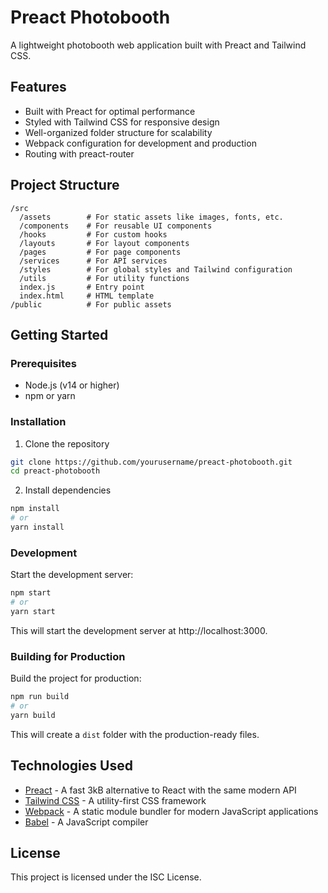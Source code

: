 # Preact Photobooth

A lightweight photobooth web application built with Preact and Tailwind CSS.

## Features

- Built with Preact for optimal performance
- Styled with Tailwind CSS for responsive design
- Well-organized folder structure for scalability
- Webpack configuration for development and production
- Routing with preact-router

## Project Structure

```
/src
  /assets        # For static assets like images, fonts, etc.
  /components    # For reusable UI components
  /hooks         # For custom hooks
  /layouts       # For layout components
  /pages         # For page components
  /services      # For API services
  /styles        # For global styles and Tailwind configuration
  /utils         # For utility functions
  index.js       # Entry point
  index.html     # HTML template
/public          # For public assets
```

## Getting Started

### Prerequisites

- Node.js (v14 or higher)
- npm or yarn

### Installation

1. Clone the repository
```bash
git clone https://github.com/yourusername/preact-photobooth.git
cd preact-photobooth
```

2. Install dependencies
```bash
npm install
# or
yarn install
```

### Development

Start the development server:
```bash
npm start
# or
yarn start
```

This will start the development server at http://localhost:3000.

### Building for Production

Build the project for production:
```bash
npm run build
# or
yarn build
```

This will create a `dist` folder with the production-ready files.

## Technologies Used

- [Preact](https://preactjs.com/) - A fast 3kB alternative to React with the same modern API
- [Tailwind CSS](https://tailwindcss.com/) - A utility-first CSS framework
- [Webpack](https://webpack.js.org/) - A static module bundler for modern JavaScript applications
- [Babel](https://babeljs.io/) - A JavaScript compiler

## License

This project is licensed under the ISC License.
